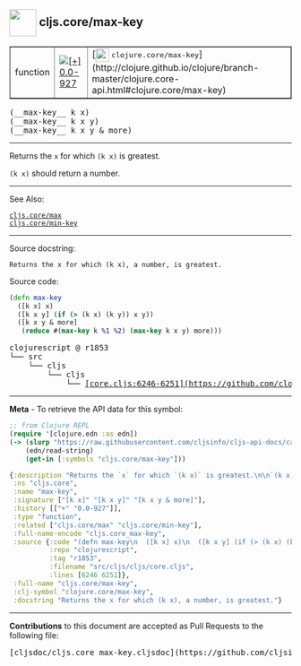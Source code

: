 ## <img width="48px" valign="middle" src="http://i.imgur.com/Hi20huC.png"> cljs.core/max-key

 <table border="1">
<tr>

<td>function</td>
<td><a href="https://github.com/cljsinfo/cljs-api-docs/tree/0.0-927"><img valign="middle" alt="[+] 0.0-927" src="https://img.shields.io/badge/+-0.0--927-lightgrey.svg"></a> </td>
<td>
[<img height="24px" valign="middle" src="http://i.imgur.com/1GjPKvB.png"> <samp>clojure.core/max-key</samp>](http://clojure.github.io/clojure/branch-master/clojure.core-api.html#clojure.core/max-key)
</td>
</tr>
</table>

 <samp>
(__max-key__ k x)<br>
</samp>
 <samp>
(__max-key__ k x y)<br>
</samp>
 <samp>
(__max-key__ k x y & more)<br>
</samp>

---

Returns the `x` for which `(k x)` is greatest.

`(k x)` should return a number.

---


See Also:

[`cljs.core/max`](cljs.core_max.md)<br>
[`cljs.core/min-key`](cljs.core_min-key.md)<br>

---

Source docstring:

```
Returns the x for which (k x), a number, is greatest.
```

Source code:

```clj
(defn max-key
  ([k x] x)
  ([k x y] (if (> (k x) (k y)) x y))
  ([k x y & more]
   (reduce #(max-key k %1 %2) (max-key k x y) more)))
```

 <pre>
clojurescript @ r1853
└── src
    └── cljs
        └── cljs
            └── <ins>[core.cljs:6246-6251](https://github.com/clojure/clojurescript/blob/r1853/src/cljs/cljs/core.cljs#L6246-L6251)</ins>
</pre>


---

__Meta__ - To retrieve the API data for this symbol:

```clj
;; from Clojure REPL
(require '[clojure.edn :as edn])
(-> (slurp "https://raw.githubusercontent.com/cljsinfo/cljs-api-docs/catalog/cljs-api.edn")
    (edn/read-string)
    (get-in [:symbols "cljs.core/max-key"]))
```

```clj
{:description "Returns the `x` for which `(k x)` is greatest.\n\n`(k x)` should return a number.",
 :ns "cljs.core",
 :name "max-key",
 :signature ["[k x]" "[k x y]" "[k x y & more]"],
 :history [["+" "0.0-927"]],
 :type "function",
 :related ["cljs.core/max" "cljs.core/min-key"],
 :full-name-encode "cljs.core_max-key",
 :source {:code "(defn max-key\n  ([k x] x)\n  ([k x y] (if (> (k x) (k y)) x y))\n  ([k x y & more]\n   (reduce #(max-key k %1 %2) (max-key k x y) more)))",
          :repo "clojurescript",
          :tag "r1853",
          :filename "src/cljs/cljs/core.cljs",
          :lines [6246 6251]},
 :full-name "cljs.core/max-key",
 :clj-symbol "clojure.core/max-key",
 :docstring "Returns the x for which (k x), a number, is greatest."}

```

---

__Contributions__ to this document are accepted as Pull Requests to the following file:

 <pre>
[cljsdoc/cljs.core_max-key.cljsdoc](https://github.com/cljsinfo/cljs-api-docs/blob/master/cljsdoc/cljs.core_max-key.cljsdoc)
</pre>

